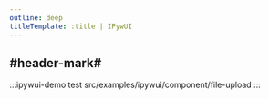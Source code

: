 ```yaml
---
outline: deep
titleTemplate: :title | IPywUI
---
```


## #header-mark#
:::ipywui-demo test
src/examples/ipywui/component/file-upload
:::

